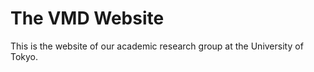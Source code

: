# The VMD Website

This is the website of our academic research group at the University of Tokyo.



